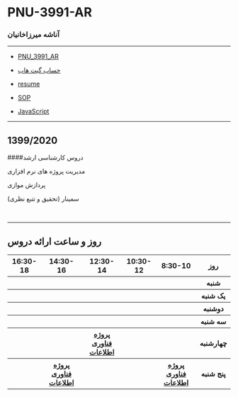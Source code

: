 # PNU-3991-AR


### آناشه میرزاخانیان 
 
---
-  [PNU_3991_AR](https://github.com/Anasheh-Mirzakhanian/PNU_3991_AR-1)
- [حساب گیت هاب](https://github.com/Anasheh-Mirzakhanian)

- [ resume](https://Anasheh-Mirzakhanian.github.io/Resume/)
- [SOP](https://Anasheh-Mirzakhanian.github.io/SOP/)
- [JavaScript](https://github.com/Anasheh-Mirzakhanian/JS-Certification/blob/main/certificate.pdf)
------------------
##  1399/2020
     

####دروس کارشناسی ارشد 
<p>مدیریت پروژه های نرم افزاری</p>
<p>پردازش موازی</p>
<p>سمینار (تحقیق و تتبع نظری)</p>
<br>

--------------
## روز و ساعت ارائه دروس

<table style="width:100%">
  <tr>
    <th >16:30-18</th>
    <th >14:30-16</th>
    <th >12:30-14</th>
    <th>10:30-12</th>
    <th>8:30-10</th>
    <th>روز</th>
  </tr>
  <tr>
    <th ></th>
    <th ></th>
    <th ></th>
    <th></th>
    <th></th>
    <th>شنبه</th>
  </tr>
   <tr>
    <th ></th>
    <th ></th>
    <th></th>
    <th></th>
    <th ></th>
    <th>یک شنبه</th>
  </tr>
   <tr>
     <th ></th>
     <th ></th>
     <th></th>
     <th></th>
    <th ></th>   
    <th>دوشنبه</th>
  </tr>
   <tr>
    <th ></th>
    <th ></th>
    <th></th>
    <th></th>
    <th ></th>
    <th>سه شنبه</th>
  </tr>
   <tr>
    <th ></th>
    <th ></th>
         <th ><a href="https://github.com/AliRazavi-edu/PNU_3991/tree/master/_MSc/SoftwareProjectManagement">پروژه فناوری اطلاعات</a></th>
    <th></th>
     <th ></th>
    <th>چهارشنبه</th>
  </tr>
   <tr>
    <th ></th>
     <th ><a href="https://github.com/AliRazavi-edu/PNU_3991/tree/master/_MSc/SoftwareProjectManagement">پروژه فناوری اطلاعات</a></th>
     <th ></th>
     <th></th>
    <th><a href="https://github.com/AliRazavi-edu/PNU_3991/tree/master/_MSc/AdvancedSoftwareEngineering">پروژه فناوری اطلاعات</a></th>
    <th>پنج شنبه</th>
  </tr>
</table>
